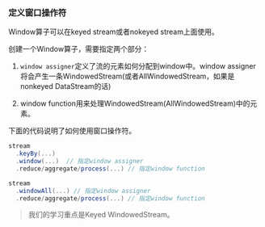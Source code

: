 ### 定义窗口操作符

Window算子可以在keyed stream或者nokeyed stream上面使用。

创建一个Window算子，需要指定两个部分：

1. `window assigner`定义了流的元素如何分配到window中。window assigner将会产生一条WindowedStream(或者AllWindowedStream，如果是nonkeyed DataStream的话)

2. window function用来处理WindowedStream(AllWindowedStream)中的元素。

下面的代码说明了如何使用窗口操作符。

```scala
stream
  .keyBy(...)
  .window(...)  // 指定window assigner
  .reduce/aggregate/process(...) // 指定window function

stream
  .windowAll(...) // 指定window assigner
  .reduce/aggregate/process(...) // 指定window function
```

>我们的学习重点是Keyed WindowedStream。

